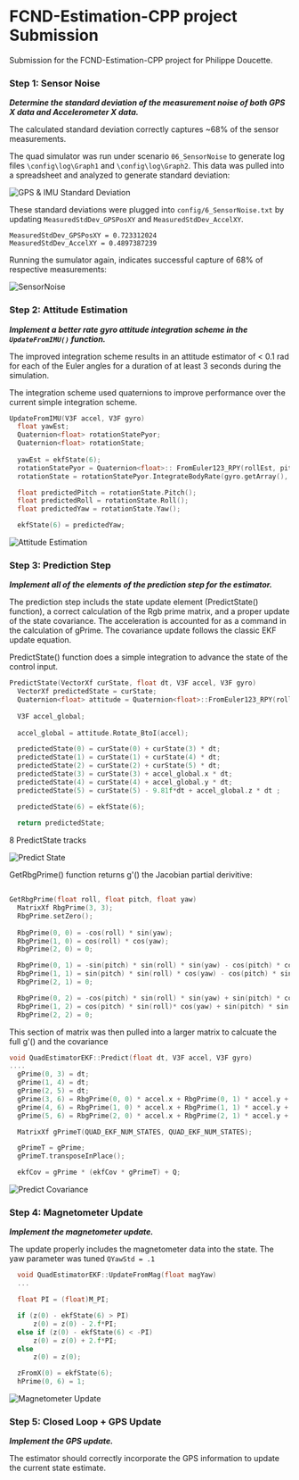 # FCND-Estimation-CPP project Submission #

Submission for the FCND-Estimation-CPP project for Philippe Doucette.

### Step 1: Sensor Noise ###
***Determine the standard deviation of the measurement noise of both GPS X data and Accelerometer X data.***

The calculated standard deviation correctly captures ~68% of the sensor measurements. 

The quad simulator was run under scenario `06_SensorNoise` to generate log files `\config\log\Graph1` and `\config\log\Graph2`.  This data was pulled into a spreadsheet and analyzed to generate standard deviation:

![GPS & IMU Standard Deviation](images/Quad_SD.jpg)

These standard deviations were plugged into `config/6_SensorNoise.txt` by updating `MeasuredStdDev_GPSPosXY` and `MeasuredStdDev_AccelXY`.
```
MeasuredStdDev_GPSPosXY = 0.723312024
MeasuredStdDev_AccelXY = 0.4897387239
```

Running the sumulator again, indicates successful capture of 68% of respective measurements:

![SensorNoise](images/6_SensorNoise.png)


### Step 2: Attitude Estimation ###
***Implement a better rate gyro attitude integration scheme in the `UpdateFromIMU()` function.***

The improved integration scheme results in an attitude estimator of < 0.1 rad for each of the Euler angles for a duration of at least 3 seconds during the simulation. 

The integration scheme used quaternions to improve performance over the current simple integration scheme.
```C++
UpdateFromIMU(V3F accel, V3F gyro)
  float yawEst; 
  Quaternion<float> rotationStatePyor;
  Quaternion<float> rotationState;
  
  yawEst = ekfState(6);
  rotationStatePyor = Quaternion<float>:: FromEuler123_RPY(rollEst, pitchEst, yawEst);
  rotationState = rotationStatePyor.IntegrateBodyRate(gyro.getArray(), dtIMU);

  float predictedPitch = rotationState.Pitch();
  float predictedRoll = rotationState.Roll();
  float predictedYaw = rotationState.Yaw();

  ekfState(6) = predictedYaw;
```
![Attitude Estimation](images/7_AttitudeEstimation.png)

### Step 3: Prediction Step ###
***Implement all of the elements of the prediction step for the estimator.***

The prediction step includs the state update element (PredictState() function), a correct calculation of the Rgb prime matrix, and a proper update of the state covariance. The acceleration is accounted for as a command in the calculation of gPrime. The covariance update follows the classic EKF update equation.

PredictState() function does a simple integration to advance the state of the control input. 
```C++
PredictState(VectorXf curState, float dt, V3F accel, V3F gyro)
  VectorXf predictedState = curState;
  Quaternion<float> attitude = Quaternion<float>::FromEuler123_RPY(rollEst, pitchEst, curState(6));
  
  V3F accel_global;
  
  accel_global = attitude.Rotate_BtoI(accel);

  predictedState(0) = curState(0) + curState(3) * dt;
  predictedState(1) = curState(1) + curState(4) * dt;
  predictedState(2) = curState(2) + curState(5) * dt;
  predictedState(3) = curState(3) + accel_global.x * dt;
  predictedState(4) = curState(4) + accel_global.y * dt;
  predictedState(5) = curState(5) - 9.81f*dt + accel_global.z * dt ;

  predictedState(6) = ekfState(6);
  
  return predictedState;
  ```
  
8 PredictState tracks

![Predict State](images/8_PredictState.png)


GetRbgPrime() function returns g'() the Jacobian partial derivitive:
```c++
  
GetRbgPrime(float roll, float pitch, float yaw)
  MatrixXf RbgPrime(3, 3);
  RbgPrime.setZero();
  
  RbgPrime(0, 0) = -cos(roll) * sin(yaw);
  RbgPrime(1, 0) = cos(roll) * cos(yaw);
  RbgPrime(2, 0) = 0;

  RbgPrime(0, 1) = -sin(pitch) * sin(roll) * sin(yaw) - cos(pitch) * cos(yaw);
  RbgPrime(1, 1) = sin(pitch) * sin(roll) * cos(yaw) - cos(pitch) * sin(yaw);
  RbgPrime(2, 1) = 0;

  RbgPrime(0, 2) = -cos(pitch) * sin(roll) * sin(yaw) + sin(pitch) * cos(yaw);
  RbgPrime(1, 2) = cos(pitch) * sin(roll)* cos(yaw) + sin(pitch) * sin(yaw);
  RbgPrime(2, 2) = 0;
```
This section of matrix was then pulled into a larger matrix to calcuate the full g'() and the covariance


```c++
void QuadEstimatorEKF::Predict(float dt, V3F accel, V3F gyro)
....
  gPrime(0, 3) = dt;
  gPrime(1, 4) = dt;
  gPrime(2, 5) = dt;
  gPrime(3, 6) = RbgPrime(0, 0) * accel.x + RbgPrime(0, 1) * accel.y + RbgPrime(0, 2) * accel.z;
  gPrime(4, 6) = RbgPrime(1, 0) * accel.x + RbgPrime(1, 1) * accel.y + RbgPrime(1, 2) * accel.z;
  gPrime(5, 6) = RbgPrime(2, 0) * accel.x + RbgPrime(2, 1) * accel.y + RbgPrime(2, 2) * accel.z;

  MatrixXf gPrimeT(QUAD_EKF_NUM_STATES, QUAD_EKF_NUM_STATES);

  gPrimeT = gPrime;
  gPrimeT.transposeInPlace();

  ekfCov = gPrime * (ekfCov * gPrimeT) + Q;

```
![Predict Covariance](images/9_PredictCovariance.png)



### Step 4: Magnetometer Update ###
***Implement the magnetometer update.***

The update properly includes the magnetometer data into the state. The yaw parameter was tuned `QYawStd = .1`


```c++
  void QuadEstimatorEKF::UpdateFromMag(float magYaw)
  ...

  float PI = (float)M_PI;

  if (z(0) - ekfState(6) > PI)
	  z(0) = z(0) - 2.f*PI;
  else if (z(0) - ekfState(6) < -PI)
	  z(0) = z(0) + 2.f*PI;
  else
	  z(0) = z(0);

  zFromX(0) = ekfState(6);
  hPrime(0, 6) = 1;
```

![Magnetometer Update](images/10_MagUpdate.png)

### Step 5: Closed Loop + GPS Update ###
***Implement the GPS update.***

The estimator should correctly incorporate the GPS information to update the current state estimate.

